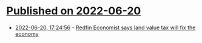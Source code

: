 # [Published on 2022-06-20](index.md)

* [2022-06-20, 17:24:56](https://news.ycombinator.com/item?id=31812984) - [Redfin Economist says land value tax will fix the economy](https://narrativespodcast.com/2022/06/20/99-daryl-fairweather-the-housing-crisis/)
